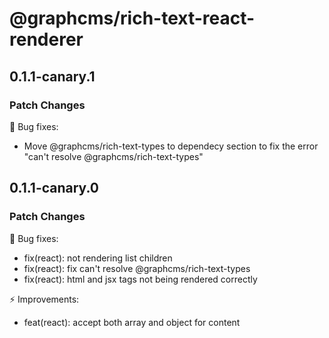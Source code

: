 # @graphcms/rich-text-react-renderer

## 0.1.1-canary.1

### Patch Changes

🐛 Bug fixes:

- Move @graphcms/rich-text-types to dependecy section to fix the error "can't resolve @graphcms/rich-text-types"

## 0.1.1-canary.0

### Patch Changes

🐛 Bug fixes:

- fix(react): not rendering list children
- fix(react): fix can't resolve @graphcms/rich-text-types
- fix(react): html and jsx tags not being rendered correctly

⚡️ Improvements:

- feat(react): accept both array and object for content
